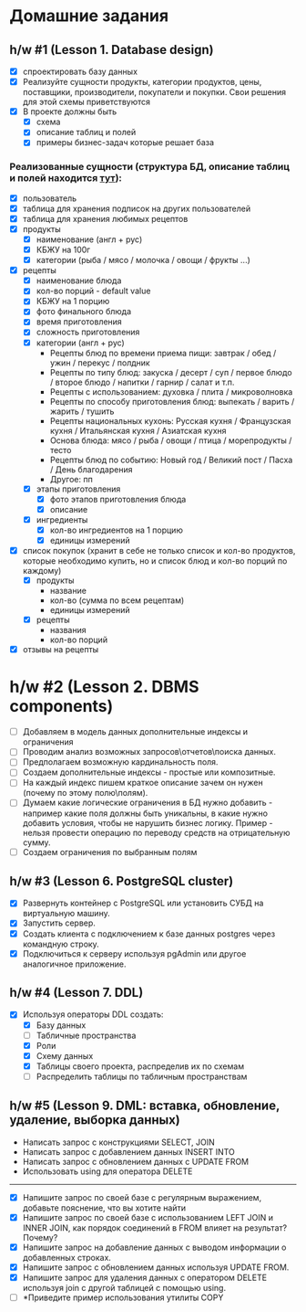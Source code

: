 # Домашние задания

## h/w #1 (Lesson 1. Database design)
- [x] cпроектировать базу данных 
- [x] Реализуйте сущности продукты, категории продуктов, цены, поставщики, производители, покупатели и покупки. Свои решения для этой схемы приветствуются 
- [x] В проекте должны быть 
  - [x] схема 
  - [x] описание таблиц и полей 
  - [x] примеры бизнес-задач которые решает база

### Реализованные сущности (структура БД, описание таблиц и полей находится [тут](https://app.sqldbm.com/PostgreSQL/Edit/p263715/)):

- [x] пользователь
- [x] таблица для хранения подписок на других пользователей
- [x] таблица для хранения любимых рецептов
- [x] продукты
  - [x] наименование (англ + рус)
  - [x] КБЖУ на 100г
  - [x] категории (рыба / мясо / молочка / овощи / фрукты ...)
- [x] рецепты
  - [x] наименование блюда
  - [x] кол-во порций - default value
  - [x] КБЖУ на 1 порцию
  - [x] фото финального блюда
  - [x] время приготовления
  - [x] сложность приготовления
  - [x] категории (англ + рус)
    - Рецепты блюд по времени приема пищи: завтрак / обед / ужин / перекус / полдник
    - Рецепты по типу блюд: закуска / десерт / суп / первое блюдо / второе блюдо / напитки / гарнир / салат и т.п.
    - Рецепты с использованием: духовка / плита / микроволновка
    - Рецепты по способу приготовления блюд: выпекать / варить / жарить / тушить
    - Рецепты национальных кухонь: Русская кухня / Французская кухня / Итальянская кухня / Азиатская кухня
    - Основа блюда: мясо / рыба  / овощи / птица / морепродукты / тесто
    - Рецепты блюд по событию: Новый год / Великий пост / Пасха / День благодарения
    - Другое: пп
  - [x] этапы приготовления
    - [x] фото этапов приготовления блюда
    - [x] описание
  - [x] ингредиенты 
    - [x] кол-во ингредиентов на 1 порцию
    - [x] единицы измерений
- [x] список покупок (хранит в себе не только список и кол-во продуктов, которые необходимо купить, но и список блюд и кол-во порций по каждому)
  - [x] продукты
    - название
    - кол-во (сумма по всем рецептам)
    - единицы измерений
  - [x] рецепты
    - названия
    - кол-во порций
- [x] отзывы на рецепты

# h/w #2 (Lesson 2. DBMS components)
- [ ] Добавляем в модель данных дополнительные индексы и ограничения
- [ ] Проводим анализ возможных запросов\отчетов\поиска данных. 
- [ ] Предполагаем возможную кардинальность поля. 
- [ ] Создаем дополнительные индексы - простые или композитные. 
- [ ] На каждый индекс пишем краткое описание зачем он нужен (почему по этому полю\полям). 
- [ ] Думаем какие логические ограничения в БД нужно добавить - например какие поля должны быть уникальны, в какие нужно добавить условия, чтобы не нарушить бизнес логику. Пример - нельзя провести операцию по переводу средств на отрицательную сумму. 
- [ ] Создаем ограничения по выбранным полям

## h/w #3 (Lesson 6. PostgreSQL cluster)
- [x] Развернуть контейнер с PostgreSQL или установить СУБД на виртуальную машину. 
- [x] Запустить сервер. 
- [x] Создать клиента с подключением к базе данных postgres через командную строку. 
- [x] Подключиться к серверу используя pgAdmin или другое аналогичное приложение.

## h/w #4 (Lesson 7. DDL)
- [x] Используя операторы DDL создать:
  - [x] Базу данных 
  - [ ] Табличные пространства
  - [x] Роли
  - [x] Схему данных
  - [x] Таблицы своего проекта, распределив их по схемам
  - [ ] Распределить таблицы по табличным пространствам

## h/w #5 (Lesson 9. DML: вставка, обновление, удаление, выборка данных)

- Написать запрос с конструкциями SELECT, JOIN 
- Написать запрос с добавлением данных INSERT INTO 
- Написать запрос с обновлением данных с UPDATE FROM
- Использовать using для оператора DELETE 

---

- [x] Напишите запрос по своей базе с регулярным выражением, добавьте пояснение, что вы хотите найти
- [x] Напишите запрос по своей базе с использованием LEFT JOIN и INNER JOIN, как порядок соединений в FROM влияет на результат? Почему?
- [x] Напишите запрос на добавление данных с выводом информации о добавленных строках.
- [x] Напишите запрос с обновлением данных используя UPDATE FROM. 
- [x] Напишите запрос для удаления данных с оператором DELETE используя join с другой таблицей с помощью using. 
- [ ] *Приведите пример использования утилиты COPY